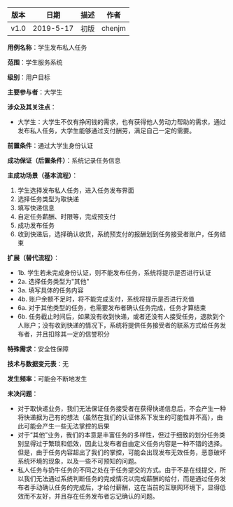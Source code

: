 | 版本 | 日期      | 描述 | 作者   |
| ---- | --------- | ---- | ------ |
| v1.0 | 2019-5-17 | 初版 | chenjm |

**用例名称**：学生发布私人任务

**范围**：学生服务系统

**级别**：用户目标

**主要参与者**：大学生

**涉众及其关注点**：
* 大学生：大学生不仅有挣闲钱的需求，也有获得他人劳动力帮助的需求，通过发布私人任务，大学生能够通过支付酬劳，满足自己一定的需要。

**前置条件**：通过大学生身份认证

**成功保证（后置条件）**：系统记录任务信息

**主成功场景（基本流程）**：
1. 学生选择发布私人任务，进入任务发布界面
2. 选择任务类型为取快递
3. 填写快递信息
4. 自定任务薪酬、时限等，完成预支付
5. 成功发布任务
6. 收到快递后，选择确认收货，系统预支付的报酬划到任务接受者账户，任务结束

**扩展（替代流程）**：
* 1b. 学生若未完成身份认证，则不能发布任务，系统将提示是否进行认证
* 2a. 选择任务类型为"其他"
* 3a. 填写具体的任务内容
* 4b. 账户余额不足时，将不能完成支付，系统将提示是否进行充值
* 6a. 对于其他类型的任务，也需要发布者确认任务完成，任务才算结束
* 6b. 任务截止时间后，如果没有收到快递，或者还没有人接受任务，退款到个人账户；没有收到快递的情况下，系统将提供任务接受者的联系方式给任务发布者，并且扣除其一定的信誉积分


**特殊需求**：安全性保障

**技术与数据变元表**：无

**发生频率**：可能会不断地发生

**未决问题**：
* 对于取快递业务，我们无法保证任务接受者在获得快递信息后，不会产生一种将快递据为己有的想法（虽然在我们的认证体系下发生的可能性并不高），由此可能会产生一些无法掌控的后果
* 对于“其他”业务，我们的本意是丰富任务的多样性，但过于细致的划分任务类别显得过于繁琐和低效，因此让发布者自由定义任务内容是一种不错的选择。但是，由于任务内容超出了我们的掌控，可能会出现发布无效任务，恶意破坏系统环境的现象，以及一些不可预知的问题。
* 私人任务与奶牛任务的不同之处在于任务提交的方式。由于不是在线提交，所以我们无法通过系统判断任务的完成情况以完成薪酬的给付，而是通过任务发布者手动确认任务的完成后，才给付薪酬，这在当前的互联网环境下，显得低效而不友好，并且存在任务发布者忘记确认的问题。
